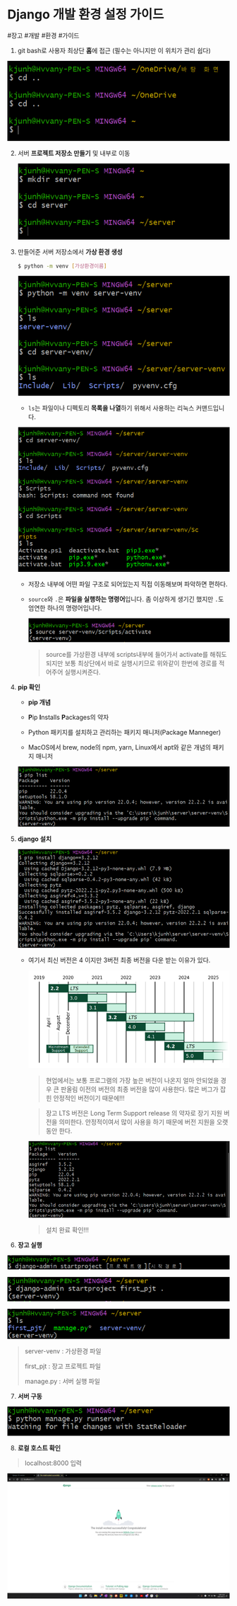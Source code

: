 # Django 개발 환경 설정 가이드

#장고 #개발 #환경 #가이드



1.  git bash로 사용자 최상단 **홈**에 접근 (필수는 아니지만 이 위치가 관리 쉽다)

   ![image-20220921152710962](2022-09-21-Django_Develop_Environment.assets/image-20220921152710962.png)

2. 서버 **프로젝트 저장소 만들기** 및 내부로 이동

   ![image-20220921152846043](2022-09-21-Django_Develop_Environment.assets/image-20220921152846043.png)

3. 만들어준 서버 저장소에서 **가상 환경 생성**

   ```bash
   $ python -m venv [가상환경이름]
   ```

   ![image-20220921154513069](2022-09-21-Django_Develop_Environment.assets/image-20220921154513069.png)

   

   -  `ls`는 파일이나 디펙토리 **목록을 나열**하기 위해서 사용하는 리눅스 커맨드입니다.

   ![image-20220921154745421](2022-09-21-Django_Develop_Environment.assets/image-20220921154745421.png)

   - 저장소 내부에 어떤 파일 구조로 되어있는지 직접 이동해보며 파악하면 편하다.

   

   - `source`와 `.`은 **파일을 실행하는 명령어**입니다. 좀 이상하게 생기긴 했지만 `.`도 엄연한 하나의 명령어입니다.

     ![image-20220921160056199](2022-09-21-Django_Develop_Environment.assets/image-20220921160056199.png)

     > source를 가상환경 내부에 scripts내부에 들어가서 activate를 해줘도 되지만 보통 최상단에서 바로 실행시키므로 위와같이 한번에 경로를 적어주어 실행시켜준다.

4. **pip 확인**

   -  **pip 개념**

     - **P**ip **I**nstalls **P**ackages의 약자

     - Python 패키지를 설치하고 관리하는 패키지 매니저(Package Manneger)

     - MacOS에서 brew, node의 npm, yarn, Linux에서 apt와 같은 개념의 패키지 매니저

     ![image-20220921161248258](2022-09-21-Django_Develop_Environment.assets/image-20220921161248258.png)

5. **django 설치**

   ![image-20220921161419540](2022-09-21-Django_Develop_Environment.assets/image-20220921161419540.png)

   - 여기서 최신 버전은 4 이지만 3버전 최종 버전을 다운 받는 이유가 있다.

     ![image-20220921161544862](2022-09-21-Django_Develop_Environment.assets/image-20220921161544862.png)

     > 현업에서는 보통 프로그램의 가장 높은 버전이 나온지 얼마 안되었을 경우 큰 판올림 이전의 버전의 최종 버전을 많이 사용한다. 많은 버그가 잡힌 안정적인 버전이기 때문에!!!

     >  장고 LTS 버전은 Long Term Support release 의 약자로 장기 지원 버전을 의미한다. 안정적이여서 많이 사용을 하기 때문에 버전 지원을 오랫동안 한다. 

     ![image-20220921162102739](2022-09-21-Django_Develop_Environment.assets/image-20220921162102739.png)

     > 설치 완료 확인!!!

6. **장고 실행**

![image-20220921162311440](2022-09-21-Django_Develop_Environment.assets/image-20220921162311440.png)

![image-20220921162544409](2022-09-21-Django_Develop_Environment.assets/image-20220921162544409.png)

![image-20220921162529492](2022-09-21-Django_Develop_Environment.assets/image-20220921162529492.png)

> server-venv : 가상환경 파일
>
> first_pjt : 장고 프로젝트 파일
>
> manage.py : 서버 실행 파일



7. **서버 구동**

![image-20220921162749867](2022-09-21-Django_Develop_Environment.assets/image-20220921162749867.png)

8. **로컬 호스트 확인**

> localhost:8000 입력

![스크린샷(139)](2022-09-21-Django_Develop_Environment.assets/스크린샷(139).png)
